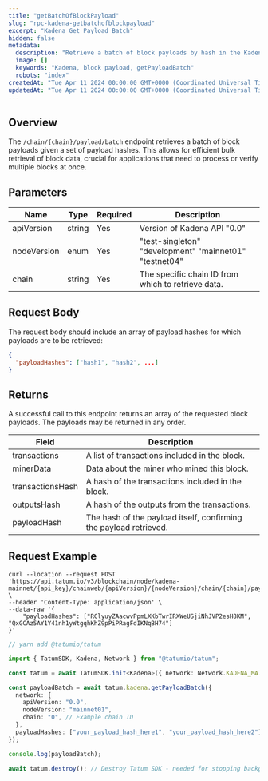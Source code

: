 ```yaml
---
title: "getBatchOfBlockPayload"
slug: "rpc-kadena-getbatchofblockpayload"
excerpt: "Kadena Get Payload Batch"
hidden: false
metadata:
  description: "Retrieve a batch of block payloads by hash in the Kadena blockchain."
  image: []
  keywords: "Kadena, block payload, getPayloadBatch"
  robots: "index"
createdAt: "Tue Apr 11 2024 00:00:00 GMT+0000 (Coordinated Universal Time)"
updatedAt: "Tue Apr 11 2024 00:00:00 GMT+0000 (Coordinated Universal Time)"
---
```


## Overview

The `/chain/{chain}/payload/batch` endpoint retrieves a batch of block payloads given a set of payload hashes. This allows for efficient bulk retrieval of block data, crucial for applications that need to process or verify multiple blocks at once.

## Parameters

| Name        | Type   | Required | Description                                            |
| ----------- | ------ | -------- | ------------------------------------------------------ |
| apiVersion  | string | Yes      | Version of Kadena API "0.0"                            |
| nodeVersion | enum   | Yes      | "test-singleton" "development" "mainnet01" "testnet04" |
| chain       | string | Yes      | The specific chain ID from which to retrieve data.     |

## Request Body

The request body should include an array of payload hashes for which payloads are to be retrieved:

```json
{
  "payloadHashes": ["hash1", "hash2", ...]
}
```

## Returns

A successful call to this endpoint returns an array of the requested block payloads. The payloads may be returned in any order.

| Field            | Description                                                       |
| ---------------- | ----------------------------------------------------------------- |
| transactions     | A list of transactions included in the block.                     |
| minerData        | Data about the miner who mined this block.                        |
| transactionsHash | A hash of the transactions included in the block.                 |
| outputsHash      | A hash of the outputs from the transactions.                      |
| payloadHash      | The hash of the payload itself, confirming the payload retrieved. |

## Request Example

```curl
curl --location --request POST 'https://api.tatum.io/v3/blockchain/node/kadena-mainnet/{api_key}/chainweb/{apiVersion}/{nodeVersion}/chain/{chain}/payload/batch' \
--header 'Content-Type: application/json' \
--data-raw '{
    "payloadHashes": ["RClyuyZAacwvPpmLXKbTwrIRXWeUSjiNhJVP2esH8KM", "QxGCAz5AY1Y41nh1yWtgqhKhZ9pPiPRagFdIKNqBH74"]
}'
```

```typescript
// yarn add @tatumio/tatum

import { TatumSDK, Kadena, Network } from "@tatumio/tatum";

const tatum = await TatumSDK.init<Kadena>({ network: Network.KADENA_MAINNET });

const payloadBatch = await tatum.kadena.getPayloadBatch({
  network: {
    apiVersion: "0.0",
    nodeVersion: "mainnet01",
    chain: "0", // Example chain ID
  },
  payloadHashes: ["your_payload_hash_here1", "your_payload_hash_here2"],
});

console.log(payloadBatch);

await tatum.destroy(); // Destroy Tatum SDK - needed for stopping background jobs
```
